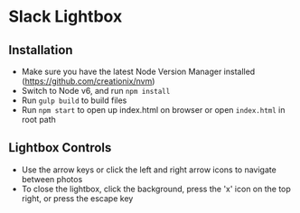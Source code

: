 Slack Lightbox
==============
## Installation
- Make sure you have the latest Node Version Manager installed (https://github.com/creationix/nvm)
- Switch to Node v6, and run `npm install`
- Run `gulp build` to build files
- Run `npm start` to open up index.html on browser or open `index.html` in root path

## Lightbox Controls
- Use the arrow keys or click the left and right arrow icons to navigate between photos
- To close the lightbox, click the background, press the 'x' icon on the top right, or press the escape key
